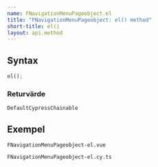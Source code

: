 ```yaml
---
name: FNavigationMenuPageobject.el
title: "FNavigationMenuPageobject: el() method"
short-title: el()
layout: api.method
---
```


## Syntax

```ts nocompile nolint
el();
```

### Returvärde

`DefaultCypressChainable`

## Exempel

```import static
FNavigationMenuPageobject-el.vue
```

```import
FNavigationMenuPageobject-el.cy.ts
```
